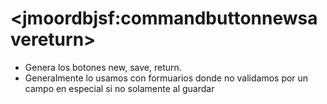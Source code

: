 # &lt;jmoordbjsf:commandbuttonnewsavereturn&gt;

* Genera los botones new, save, return.
* Generalmente lo usamos con formuarios donde no validamos por un campo en especial si no solamente al guardar





